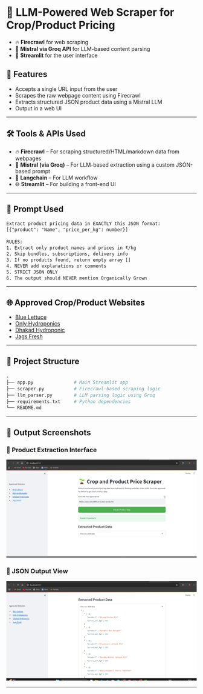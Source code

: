 # 🌿 LLM-Powered Web Scraper for Crop/Product Pricing

- 🔥 **Firecrawl** for web scraping
- 🤖 **Mistral via Groq API** for LLM-based content parsing
- 🎨 **Streamlit** for the user interface

## 🚀 Features
- Accepts a single URL input from the user
- Scrapes the raw webpage content using Firecrawl
- Extracts structured JSON product data using a Mistral LLM
- Output in a web UI

---

## 🛠 Tools & APIs Used
- 🔥 **Firecrawl** – For scraping structured/HTML/markdown data from webpages
- 🤖 **Mistral (via Groq)** – For LLM-based extraction using a custom JSON-based prompt
- 🧠 **Langchain** – For LLM workflow
- 🌐 **Streamlit** – For building a front-end UI

---

## 📄 Prompt Used
```text
Extract product pricing data in EXACTLY this JSON format:
[{"product": "Name", "price_per_kg": number}]

RULES:
1. Extract only product names and prices in ₹/kg
2. Skip bundles, subscriptions, delivery info
3. If no products found, return empty array []
4. NEVER add explanations or comments
5. STRICT JSON ONLY
6. The output should NEVER mention Organically Grown
```

---

## 🌐 Approved Crop/Product Websites
- [Blue Lettuce](https://www.bluelettuce.in/our-products/)
- [Only Hydroponics](https://onlyhydroponics.in/collections/herbs)
- [Dhakad Hydroponic](https://www.dhakadhydroponic.com/shop/Seeds?cid=3702493)
- [Jags Fresh](https://www.jagsfresh.com/subcategory/vegetables/hydroponics)

---

## 💾 Project Structure
```bash
.
├── app.py               # Main Streamlit app
├── scraper.py           # Firecrawl-based scraping logic
├── llm_parser.py        # LLM parsing logic using Groq
├── requirements.txt     # Python dependencies
└── README.md            
```

---

## 📸 Output Screenshots

### 🥬 Product Extraction Interface
![Product Extraction UI](https://github.com/Suzain1/LLM-Powered-Web-Scraper-for-Crop-and-Product-Pricing/blob/main/Output/output_img_1.png)

### 🧾 JSON Output View
![JSON Output](https://github.com/Suzain1/LLM-Powered-Web-Scraper-for-Crop-and-Product-Pricing/blob/main/Output/output_img_2.png)

---

